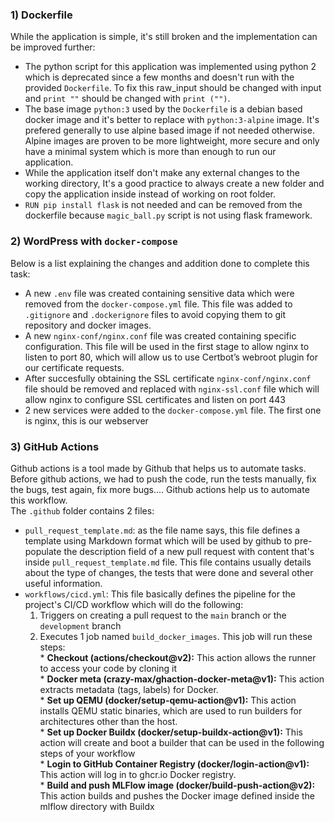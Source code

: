
### 1) Dockerfile
While the application is simple, it's still broken and the implementation can be improved further:  
* The python script for this application was implemented using python 2 which is deprecated since a few months and doesn't run with the provided `Dockerfile`. To fix this raw_input should be changed with input and `print ""`  should be changed with `print ("")`.  
* The base image `python:3` used by the `Dockerfile` is a debian based docker image and it's better to replace with `python:3-alpine` image. It's prefered generally to use alpine based image if not needed otherwise. Alpine images are proven to be more lightweight, more secure and only have a minimal system which is more than enough to run our application.  
* While the application itself don't make any external changes to the working directory, It's a good practice to always create a new folder and copy the application inside instead of working on root folder.  
* `RUN pip install flask` is not needed and can be removed from the dockerfile because `magic_ball.py` script is not using flask framework.
### 2) WordPress with `docker-compose`
Below is a list explaining the changes and addition done to complete this task:
* A new `.env` file was created containing sensitive data which were removed from the `docker-compose.yml` file. This file was added to `.gitignore` and `.dockerignore` files to avoid copying them to git repository and docker images.  
* A new `nginx-conf/nginx.conf` file was created containing specific configuration. This file will be used in the first stage to allow nginx to listen to port 80, which will allow us to use Certbot’s webroot plugin for our certificate requests.  
* After succesfully obtaining the SSL certificate `nginx-conf/nginx.conf` file should be removed and replaced with `nginx-ssl.conf` file which will allow nginx to configure SSL certificates and listen on port 443  
* 2 new services were added to the `docker-compose.yml` file. The first one is nginx, this is our webserver
### 3) GitHub Actions
Github actions is a tool made by Github that helps us to automate tasks.  
Before github actions, we had to push the code, run the tests manually, fix the bugs, test again, fix more bugs.... Github actions help us to automate this workflow.  
The `.github` folder contains 2 files:  
* `pull_request_template.md`: as the file name says, this file defines a template using Markdown format which will be used by github to pre-populate the description field of a new pull request with content that's inside `pull_request_template.md` file. This file contains usually details about the type of changes, the tests that were done and several other useful information.
* `workflows/cicd.yml`: This file basically defines the pipeline for the project's CI/CD workflow which will do the following:
    1.  Triggers on creating a pull request to the `main` branch or the `development` branch  
    2.  Executes 1 job named `build_docker_images`. This job will run these steps:  
       * **Checkout (actions/checkout@v2):** This action allows the runner to access your code by cloning it  
       * **Docker meta (crazy-max/ghaction-docker-meta@v1):** This action extracts metadata (tags, labels) for Docker.  
       * **Set up QEMU (docker/setup-qemu-action@v1):** This action installs QEMU static binaries, which are used to run builders for architectures other than the host.  
       * **Set up Docker Buildx (docker/setup-buildx-action@v1):** This action will create and boot a builder that can be used in the following steps of your workflow  
       * **Login to GitHub Container Registry (docker/login-action@v1):** This action will log in to ghcr.io Docker registry.  
       * **Build and push MLFlow image (docker/build-push-action@v2):** This action builds and pushes the Docker image defined inside the mlflow directory with Buildx  